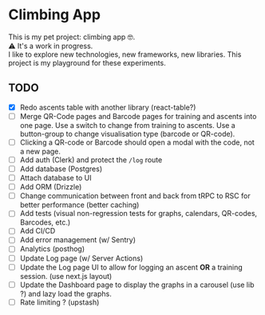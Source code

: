 # Climbing App

This is my pet project: climbing app 🤓.  
⚠️ It's a work in progress.  
I like to explore new technologies, new frameworks, new libraries. This project is my playground for these experiments.

## TODO

- [x] Redo ascents table with another library (react-table?)
- [ ] Merge QR-Code pages and Barcode pages for training and ascents into one
  page. Use a switch to change from training to ascents. Use a button-group to
  change visualisation type (barcode or QR-code).  
- [ ] Clicking a QR-code or Barcode should open a modal with the code, not a new page.  
- [ ] Add auth (Clerk) and protect the `/log` route
- [ ] Add database (Postgres)
- [ ] Attach database to UI
- [ ] Add ORM (Drizzle)
- [ ] Change communication between front and back from tRPC to RSC for better
  performance (better caching)
- [ ] Add tests (visual non-regression tests for graphs, calendars, QR-codes,
  Barcodes, etc.)
- [ ] Add CI/CD
- [ ] Add error management (w/ Sentry)
- [ ] Analytics (posthog)
- [ ] Update Log page (w/ Server Actions)
- [ ] Update the Log page UI to allow for logging an ascent **OR** a training
  session. (use next.js layout)
- [ ] Update the Dashboard page to display the graphs in a carousel (use lib ?)
  and lazy load the graphs.
- [ ] Rate limiting ? (upstash)
